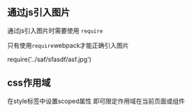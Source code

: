 通过js引入图片
-------

通过js引入图片时需要使用 `require`

只有使用`require`webpack才能正确引入图片

require('../saf/sfasdf/asf.jpg')

css作用域
---------
在style标签中设置scoped属性 即可限定作用域在当前页面或组件

<style scoped>